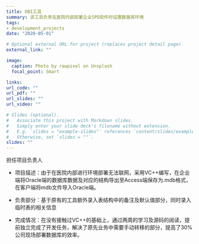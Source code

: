 ```yaml
---
title: DBI工具
summary: 该工具负责在医院内部部署企业SPD软件时设置数据库环境
tags:
- development_projects
date: "2020-05-01"

# Optional external URL for project (replaces project detail page).
external_link: ""

image:
  caption: Photo by rawpixel on Unsplash
  focal_point: Smart

links:
url_code: ""
url_pdf: ""
url_slides: ""
url_video: ""

# Slides (optional).
#   Associate this project with Markdown slides.
#   Simply enter your slide deck's filename without extension.
#   E.g. `slides = "example-slides"` references `content/slides/example-slides.md`.
#   Otherwise, set `slides = ""`.
slides: ""
---
```

担任项目负责人

- 项目描述：由于在医院内部进行环境部署无法联网，采用VC++编写，在企业端将Oracle端的数据库数据及对应的结构导出至Access端保存为.mdb格式，在客户端将mdb文件导入Oracle端。

- 负责部分：基于原有的工具额外录入表结构中的备注及默认值部分，同时录入临时表的相关信息

- 完成情况：在没有接触过VC++的基础上，通过两周的学习及源码的阅读，提前独立完成了开发任务，解决了原先业务中需要手动转移的部分，提高了30%公司现场部署数据库的效率。
